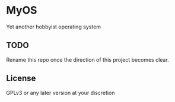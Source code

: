 # MyOS

Yet another hobbyist operating system

## TODO

Rename this repo once the direction of this project becomes clear.

## License

GPLv3 or any later version at your discretion
